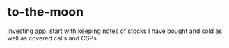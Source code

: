 # to-the-moon
Investing app.  start with keeping notes of stocks I have bought and sold as well as covered calls and CSPs
